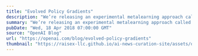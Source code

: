 ```yaml
---
title: "Evolved Policy Gradients"
description: "We’re releasing an experimental metalearning approach called Evolved Policy Gradients, a method that evolves the loss function of learning agents, which can enable fast training on novel tasks. Agents trained with EPG can succeed at basic tasks at test time that were outside their training regime, like learning to navigate to an object on a different side of the room from where it was placed during training."
summary: "We’re releasing an experimental metalearning approach called Evolved Policy Gradients, a method that evolves the loss function of learning agents, which can enable fast training on novel tasks. Agents trained with EPG can succeed at basic tasks at test time that were outside their training regime, like learning to navigate to an object on a different side of the room from where it was placed during training."
pubDate: "Wed, 18 Apr 2018 07:00:00 GMT"
source: "OpenAI Blog"
url: "https://openai.com/blog/evolved-policy-gradients"
thumbnail: "https://raisex-llc.github.io/ai-news-curation-site/assets/openai_logo.png"
---
```


